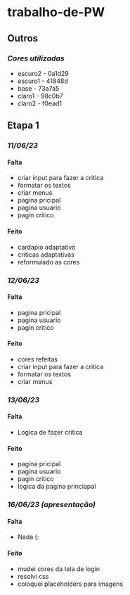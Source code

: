 # trabalho-de-PW

## Outros

### *Cores utilizadas*

* escuro2 - 0a1d29
* escuro1 - 41848d
* base - 73a7a5
* claro1 - 98c0b7
* claro2 - f0ead1

## Etapa 1

### *11/06/23*

#### Falta

* criar input para fazer a critica
* formatar os textos
* criar menus
* pagina pricipal
* pagina usuario
* pagin critico

#### Feito

* cardapio adaptativo
* criticas adaptativas
* reformulado as cores

### *12/06/23*

#### Falta

* pagina pricipal
* pagina usuario
* pagin critico

#### Feito

* cores refeitas
* criar input para fazer a critica
* formatar os textos
* criar menus

### *13/06/23*

#### Falta

* Logica de fazer critica

#### Feito

* pagina pricipal
* pagina usuario
* pagin critico
* logica da pagina princiapal

### *16/06/23 (apresentação)*

#### Falta

* Nada (:

#### Feito

* mudei cores da tela de login
* resolvi css
* coloquei placeholders para imagens
